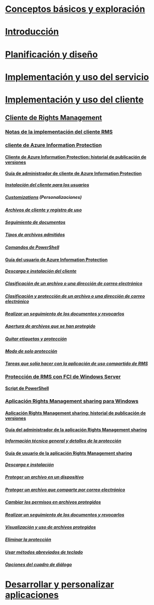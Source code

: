 # [Conceptos básicos y exploración](/information-protection/understand-explore/what-is-information-protection)
# [Introducción](/information-protection/get-started/requirements-azure-rms)
# [Planificación y diseño](/information-protection/plan-design/deployment-roadmap)
# [Implementación y uso del servicio](/information-protection/deploy-use/activate-service)
# [Implementación y uso del cliente](use-client.md)
## [Cliente de Rights Management](use-client.md)
### [Notas de la implementación del cliente RMS](client-deployment-notes.md)
### [cliente de Azure Information Protection](aip-client.md)
#### [Cliente de Azure Information Protection: historial de publicación de versiones](client-version-release-history.md)
#### [Guía de administrador de cliente de Azure Information Protection](client-admin-guide.md)
##### [Instalación del cliente para los usuarios](client-admin-guide-install.md)
##### [Customizations](client-admin-guide-customizations.md) (Personalizaciones)
##### [Archivos de cliente y registro de uso](client-admin-guide-files-and-logging.md)
##### [Seguimiento de documentos](client-admin-guide-document-tracking.md)
##### [Tipos de archivos admitidos](client-admin-guide-file-types.md)
##### [Comandos de PowerShell](client-admin-guide-powershell.md)
#### [Guía del usuario de Azure Information Protection](client-user-guide.md)
##### [Descarga e instalación del cliente](install-client-app.md)
##### [Clasificación de un archivo o una dirección de correo electrónico](client-classify.md)
##### [Clasificación y protección de un archivo o una dirección de correo electrónico](client-classify-protect.md)
##### [Realizar un seguimiento de los documentos y revocarlos](client-track-revoke.md)
##### [Apertura de archivos que se han protegido](client-view-use-files.md)
##### [Quitar etiquetas y protección](client-remove-label-protection.md)
##### [Modo de solo protección](client-protection-only-mode.md)
##### [Tareas que solía hacer con la aplicación de uso compartido de RMS](upgrade-client-app.md)
### [Protección de RMS con FCI de Windows Server](configure-fci.md)
#### [Script de PowerShell](fci-script.md)
### [Aplicación Rights Management sharing para Windows](sharing-app-windows.md)
#### [Aplicación Rights Management sharing: historial de publicación de versiones](sharing-app-version-release-history.md)
#### [Guía del administrador de la aplicación Rights Management sharing](sharing-app-admin-guide.md)
##### [Información técnica general y detalles de la protección](sharing-app-admin-guide-technical.md)
#### [Guía de usuario de la aplicación Rights Management sharing](sharing-app-user-guide.md)
##### [Descarga e instalación](install-sharing-app.md)
##### [Proteger un archivo en un dispositivo](sharing-app-protect-in-place.md)
##### [Proteger un archivo que comparte por correo electrónico](sharing-app-protect-by-email.md)
##### [Cambiar los permisos en archivos protegidos](sharing-app-reprotect-files.md)
##### [Realizar un seguimiento de los documentos y revocarlos](sharing-app-track-revoke.md)
##### [Visualización y uso de archivos protegidos](sharing-app-view-use-files.md)
##### [Eliminar la protección](sharing-app-remove-protection.md)
##### [Usar métodos abreviados de teclado](sharing-app-keyboard-shortcuts.md)
##### [Opciones del cuadro de diálogo](sharing-app-dialog-box.md)
# [Desarrollar y personalizar aplicaciones](/information-protection/develop/developers-guide)
